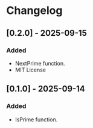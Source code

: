 # Changelog

## [0.2.0] - 2025-09-15

### Added
- NextPrime function.
- MIT License

## [0.1.0] - 2025-09-14

### Added

- IsPrime function.

